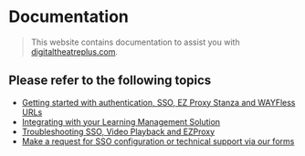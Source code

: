 # Documentation

> This website contains documentation to assist you with [digitaltheatreplus.com](https://www.digitaltheatreplus.com).

## Please refer to the following topics

* [Getting started with authentication, SSO, EZ Proxy Stanza and WAYFless URLs](/getting-started/README.md)
* [Integrating with your Learning Management Solution](getting-started/learning-management-tools.md)
* [Troubleshooting SSO, Video Playback and EZProxy](/troubleshooting/README.md)
* [Make a request for SSO configuration or technical support via our forms](/support-forms/README.md)
